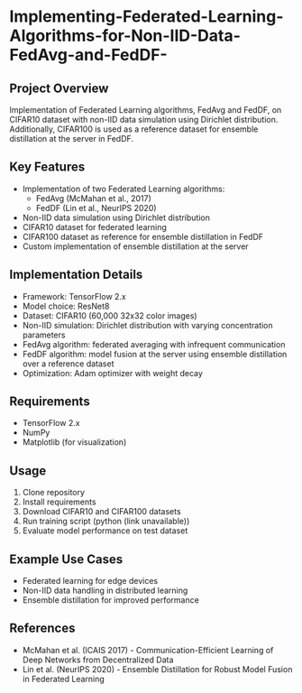 # Implementing-Federated-Learning-Algorithms-for-Non-IID-Data-FedAvg-and-FedDF-


## Project Overview

Implementation of Federated Learning algorithms, FedAvg and FedDF, on CIFAR10 dataset with non-IID data simulation using Dirichlet distribution. Additionally, CIFAR100 is used as a reference dataset for ensemble distillation at the server in FedDF.

## Key Features

- Implementation of two Federated Learning algorithms:
    - FedAvg (McMahan et al., 2017)
    - FedDF (Lin et al., NeurIPS 2020)
- Non-IID data simulation using Dirichlet distribution
- CIFAR10 dataset for federated learning
- CIFAR100 dataset as reference for ensemble distillation in FedDF
- Custom implementation of ensemble distillation at the server

## Implementation Details

- Framework: TensorFlow 2.x
- Model choice: ResNet8
- Dataset: CIFAR10 (60,000 32x32 color images)
- Non-IID simulation: Dirichlet distribution with varying concentration parameters
- FedAvg algorithm: federated averaging with infrequent communication
- FedDF algorithm: model fusion at the server using ensemble distillation over a reference dataset
- Optimization: Adam optimizer with weight decay

## Requirements

- TensorFlow 2.x
- NumPy
- Matplotlib (for visualization)

## Usage

1. Clone repository
2. Install requirements
3. Download CIFAR10 and CIFAR100 datasets
4. Run training script (python (link unavailable))
5. Evaluate model performance on test dataset

## Example Use Cases

- Federated learning for edge devices
- Non-IID data handling in distributed learning
- Ensemble distillation for improved performance

## References

- McMahan et al. (ICAIS 2017) - Communication-Efficient Learning of Deep Networks from Decentralized Data
- Lin et al. (NeurIPS 2020) - Ensemble Distillation for Robust Model Fusion in Federated Learning
